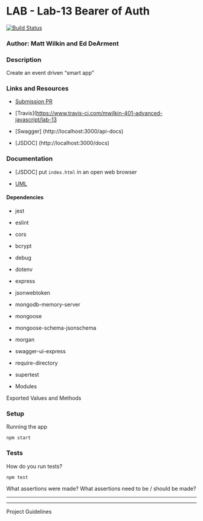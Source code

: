 # LAB - Lab-13 Bearer of Auth

[![Build Status](https://www.travis-ci.com/mwilkin-401-advanced-javascript/lab-13.svg?branch=dev)](https://www.travis-ci.com/mwilkin-401-advanced-javascript/lab-13)

### Author: Matt Wilkin and Ed DeArment

### Description

Create an event driven “smart app”

### Links and Resources

* [Submission PR](https://github.com/mwilkin-401-advanced-javascript/lab-13/pull/1)

* [Travis](https://www.travis-ci.com/mwilkin-401-advanced-javascript/lab-13

* [Swagger] (http://localhost:3000/api-docs)

* [JSDOC] (http://localhost:3000/docs)

### Documentation

* [JSDOC] put `index.html` in an open web browser

* [UML](https://drive.google.com/open?id=1s3xvLos7ODFcZLznjstf3Q6L61zImFuD)

#### Dependencies
* jest

* eslint

* cors

* bcrypt

* debug

* dotenv

* express

* jsonwebtoken

* mongodb-memory-server

* mongoose

* mongoose-schema-jsonschema

* morgan

* swagger-ui-express

* require-directory

* supertest



* Modules


Exported Values and Methods

### Setup

Running the app

`npm start`

### Tests
How do you run tests?

`npm test`

What assertions were made?
What assertions need to be / should be made?

_________________
_________________

Project Guidelines

